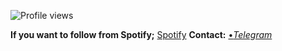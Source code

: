 ![Profile views](https://gpvc.arturio.dev/birtanen)

**If you want to follow from Spotify;** [Spotify](https://open.spotify.com/user/yusufbaynaz11?si=G50tnXb_TGqyKcuKnoZxTA
)
**Contact:**
[•*Telegram*](https://t.me/birtanen)
